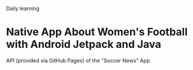Daily learning

# Native App About Women's Football with Android Jetpack and Java

API (provided via GitHub Pages) of the "Soccer News" App
